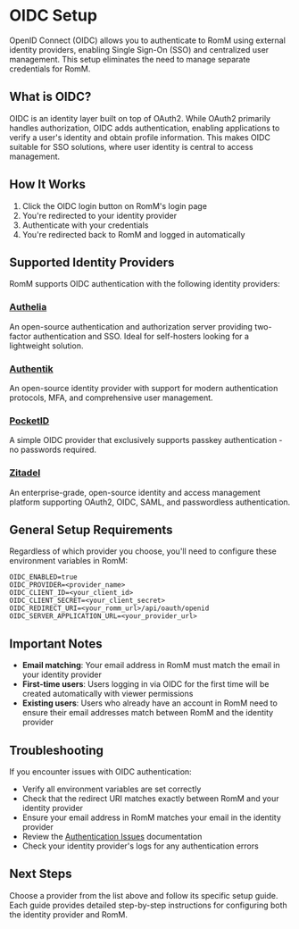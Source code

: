 # OIDC Setup

OpenID Connect (OIDC) allows you to authenticate to RomM using external identity providers, enabling Single Sign-On (SSO) and centralized user management. This setup eliminates the need to manage separate credentials for RomM.

## What is OIDC?

OIDC is an identity layer built on top of OAuth2. While OAuth2 primarily handles authorization, OIDC adds authentication, enabling applications to verify a user's identity and obtain profile information. This makes OIDC suitable for SSO solutions, where user identity is central to access management.

## How It Works

1. Click the OIDC login button on RomM's login page
2. You're redirected to your identity provider
3. Authenticate with your credentials
4. You're redirected back to RomM and logged in automatically

## Supported Identity Providers

RomM supports OIDC authentication with the following identity providers:

### [Authelia](../OIDC-Guides/OIDC-Setup-With-Authelia.md)
An open-source authentication and authorization server providing two-factor authentication and SSO. Ideal for self-hosters looking for a lightweight solution.

### [Authentik](../OIDC-Guides/OIDC-Setup-With-Authentik.md)
An open-source identity provider with support for modern authentication protocols, MFA, and comprehensive user management.

### [PocketID](../OIDC-Guides/OIDC-Setup-With-PocketID.md)
A simple OIDC provider that exclusively supports passkey authentication - no passwords required.

### [Zitadel](../OIDC-Guides/OIDC-Setup-With-Zitadel.md)
An enterprise-grade, open-source identity and access management platform supporting OAuth2, OIDC, SAML, and passwordless authentication.

## General Setup Requirements

Regardless of which provider you choose, you'll need to configure these environment variables in RomM:

```env
OIDC_ENABLED=true
OIDC_PROVIDER=<provider_name>
OIDC_CLIENT_ID=<your_client_id>
OIDC_CLIENT_SECRET=<your_client_secret>
OIDC_REDIRECT_URI=<your_romm_url>/api/oauth/openid
OIDC_SERVER_APPLICATION_URL=<your_provider_url>
```

## Important Notes

- **Email matching**: Your email address in RomM must match the email in your identity provider
- **First-time users**: Users logging in via OIDC for the first time will be created automatically with viewer permissions
- **Existing users**: Users who already have an account in RomM need to ensure their email addresses match between RomM and the identity provider

## Troubleshooting

If you encounter issues with OIDC authentication:

- Verify all environment variables are set correctly
- Check that the redirect URI matches exactly between RomM and your identity provider
- Ensure your email address in RomM matches your email in the identity provider
- Review the [Authentication Issues](../Troubleshooting/Authentication-Issues.md) documentation
- Check your identity provider's logs for any authentication errors

## Next Steps

Choose a provider from the list above and follow its specific setup guide. Each guide provides detailed step-by-step instructions for configuring both the identity provider and RomM.
